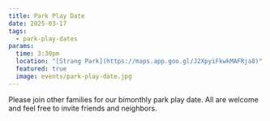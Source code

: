 ```yaml
---
title: Park Play Date
date: 2025-03-17
tags:
  - park-play-dates
params:
  time: 3:30pm
  location: "[Strang Park](https://maps.app.goo.gl/J2XpyiFkwkMAFRja8)"
  featured: true
  image: events/park-play-date.jpg
---
```


Please join other families for our bimonthly park play date. All are welcome and feel free to invite friends and neighbors.
